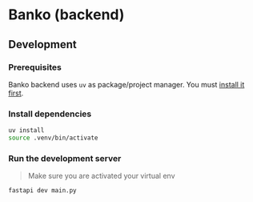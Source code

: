 # Banko (backend)

## Development

### Prerequisites

Banko backend uses `uv` as package/project manager. You must [install it first](https://docs.astral.sh/uv/getting-started/).

### Install dependencies

```bash
uv install
source .venv/bin/activate
```

### Run the development server

> Make sure you are activated your virtual env

```bash
fastapi dev main.py
```
